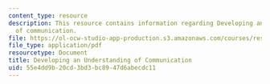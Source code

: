 ```yaml
---
content_type: resource
description: This resource contains information regarding Developing an understanding
  of communication.
file: https://ol-ocw-studio-app-production.s3.amazonaws.com/courses/res-9-003-brains-minds-and-machines-summer-course-summer-2015/55e4dd9b20cd3bd3bc8947d6abecdc11_MITRES_9_003SUM15_Lec3-3.pdf
file_type: application/pdf
resourcetype: Document
title: Developing an Understanding of Communication
uid: 55e4dd9b-20cd-3bd3-bc89-47d6abecdc11
---
```

